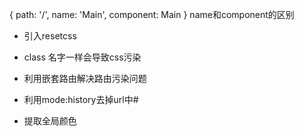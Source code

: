  {
      path: '/',
      name: 'Main',
      component: Main
    }
    name和component的区别

* 引入resetcss
* class 名字一样会导致css污染

* 利用嵌套路由解决路由污染问题
* 利用mode:history去掉url中#
* 提取全局颜色
